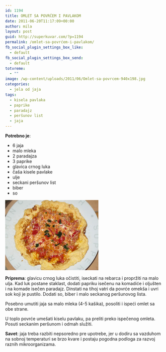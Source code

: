 ```yaml
---
id: 1194
title: OMLET SA POVRĆEM I PAVLAKOM
date: 2011-06-20T11:17:09+00:00
author: mila
layout: post
guid: http://superkuvar.com/?p=1194
permalink: /omlet-sa-povrćem-i-pavlakom/
fb_social_plugin_settings_box_like:
  - default
fb_social_plugin_settings_box_send:
  - default
totvreme:
  - ""
image: /wp-content/uploads/2011/06/Omlet-sa-povrcem-940x198.jpg
categories:
  - jela od jaja
tags:
  - kisela pavlaka
  - paprike
  - paradajz
  - peršunov list
  - jaja
---
```

**Potrebno je**:

  * 6 jaja
  * malo mleka
  * 2 paradajza
  * 3 paprike
  * glavica crnog luka
  * čaša kisele pavlake
  * ulje
  * seckani peršunov list
  * biber
  * so

<img class="alignnone size-medium wp-image-4440" title="Omlet sa povrcem" src="/wp-content/uploads/2011/06/Omlet-sa-povrcem-1024x768.jpg" alt="" width="300" height="225" /> 

**Priprema**: glavicu crnog luka očistiti, iseckati na rebarca i propržiti na malo ulja. Kad luk postane staklast, dodati papriku isečenu na komadiće i oljušten i na komade isečen paradajz. Dinstati na tihoj vatri da povrće omekša i uvri sok koji je pustilo. Dodati so, biber i malo seckanog peršunovog lista.

Posebno umutiti jaja sa malo mleka (4-5 kašika), posoliti i ispeći omlet sa obe strane.

U toplo povrće umešati kiselu pavlaku, pa preliti preko ispečenog omleta. Posuti seckanim peršunom i odmah služiti.

**Savet**: jaja treba razbiti nepsoredno pre upotrebe, jer u dodiru sa vazduhom na sobnoj temperaturi se brzo kvare i postaju pogodna podloga za razvoj raznih mikroorganizama.